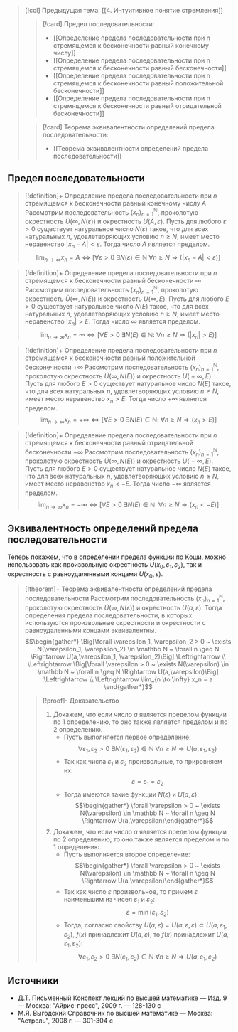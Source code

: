 > [!col] Предыдущая тема: [[4. Интуитивное понятие стремления]]
>> [!card] Предел последовательности:
>> * [[Определение предела последовательности при n стремящемся к бесконечности равный конечному числу]]
>> * [[Определение предела последовательности при n стремящемся к бесконечности равный бесконечности]]
>> * [[Определение предела последовательности при n стремящемся к бесконечности равный положительной бесконечности]]
>> * [[Определение предела последовательности при n стремящемся к бесконечности равный отрицательной бесконечности]]
>
>> [!card] Теорема эквивалентности определений предела последовательности:
>> * [[Теорема эквивалентности определений предела последовательности]]
>
## Предел последовательности
> [!definition]+ Определение предела последовательности при $n$ стремящемся к бесконечности равный конечному числу $A$
> Рассмотрим последовательность $(x_n)_{n=1}^{\mathbb N}$, проколотую окрестность $\dot U\big(\infty, N(\varepsilon)\big)$ и окрестность $U\big(A, \varepsilon\big)$. Пусть для любого $\varepsilon > 0$ существует натуральное число $N(\varepsilon)$ такое, что для всех натуральных $n$, удовлетворяющих условию $n \geq N$, имеет место неравенство $|x_n - A| < \varepsilon$. Тогда число $A$ является пределом. $$\lim_{n \to \infty} x_n = A \Leftrightarrow \Big[\forall \varepsilon > 0 ~ \exists N(\varepsilon) \in \mathbb N ~ \forall n \geq N \Rightarrow \big(|x_n - A| < \varepsilon\big)\Big]$$

> [!definition]+ Определение предела последовательности при $n$ стремящемся к бесконечности равный бесконечности $\infty$
> Рассмотрим последовательность $(x_n)_{n=1}^{\mathbb N}$, проколотую окрестность $\dot U\big(\infty, N(E)\big)$ и окрестность $U\big(\infty, E\big)$. Пусть для любого $E > 0$ существует натуральное число $N(E)$ такое, что для всех натуральных $n$, удовлетворяющих условию $n \geq N$, имеет место неравенство $|x_n| > E$. Тогда число $\infty$ является пределом. $$\lim_{n \to \infty} x_n = \infty \Leftrightarrow \Big[\forall E > 0 ~ \exists N (E) \in \mathbb N \colon ~ \forall n \geqslant N \Rightarrow \big(|x_n| > E\big)\Big]$$

> [!definition]+ Определение предела последовательности при $n$ стремящемся к бесконечности равный положительной бесконечности $+\infty$
> Рассмотрим последовательность $(x_n)_{n=1}^{\mathbb N}$, проколотую окрестность $\dot U\big(\infty, N(E)\big)$ и окрестность $U\big(+\infty, E\big)$. Пусть для любого $E > 0$ существует натуральное число $N(E)$ такое, что для всех натуральных $n$, удовлетворяющих условию $n \geq N$, имеет место неравенство $x_n > E$. Тогда число $+\infty$ является пределом. $$\lim_{n \to \infty} x_n = +\infty \Leftrightarrow \Big[\forall E > 0 ~ \exists N (E) \in \mathbb N \colon ~ \forall n \geqslant N \Rightarrow \big(x_n > E\big)\Big]$$

> [!definition]+ Определение предела последовательности при $n$ стремящемся к бесконечности равный отрицательной бесконечности $-\infty$
> Рассмотрим последовательность $(x_n)_{n=1}^{\mathbb N}$, проколотую окрестность $\dot U\big(\infty, N(E)\big)$ и окрестность $U\big(-\infty, E\big)$. Пусть для любого $E > 0$ существует натуральное число $N(E)$ такое, что для всех натуральных $n$, удовлетворяющих условию $n \geq N$, имеет место неравенство $x_n < -E$. Тогда число $-\infty$ является пределом. $$\lim_{n \to \infty} x_n = -\infty \Leftrightarrow \Big[\forall E > 0 ~ \exists N (E) \in \mathbb N \colon ~ \forall n \geqslant N \Rightarrow \big(x_n < -E\big)\Big]$$

## Эквивалентность определений предела последовательности
Теперь покажем, что в определении предела функции по Коши, можно использовать как произвольную окрестность $U(x_0,\varepsilon_1, \varepsilon_2)$, так и окрестность с равноудаленными концами $U(x_0,\varepsilon)$.

> [!theorem]+ Теорема эквивалентности определений предела последовательности
> Рассмотрим последовательность $(x_n)_{n=1}^{\mathbb N}$, проколотую окрестность $\dot U\big(\infty, N(\varepsilon)\big)$ и окрестность $U\big(a, \varepsilon\big)$. Тогда определения предела последовательности, в которых используются произвольные окрестности и окрестности с равноудаленными концами эквивалентны. $$\begin{gather*} \Big[\forall \varepsilon_1, \varepsilon_2  > 0 ~ \exists N(\varepsilon_1, \varepsilon_2) \in \mathbb N ~ \forall n \geq N \Rightarrow U(a,\varepsilon_1, \varepsilon_2)\Big] \Leftrightarrow \\ \Leftrightarrow \Big[\forall \varepsilon > 0 ~ \exists N(\varepsilon) \in \mathbb N ~ \forall n \geq N \Rightarrow U(a,\varepsilon)\Big] \Leftrightarrow \\ \Leftrightarrow \lim_{n \to \infty} x_n = a \end{gather*}$$
> > [!proof]- Доказательство
> > 1. Докажем, что если число $a$ является пределом функции по $1$ определению, то оно также является пределом и по $2$ определению.
> > 	* Пусть выполняется первое определение: $$\forall \varepsilon_1, \varepsilon_2  > 0 ~ \exists N(\varepsilon_1, \varepsilon_2) \in \mathbb N ~ \forall n \geq N \Rightarrow U(a,\varepsilon_1, \varepsilon_2)$$
> > 	* Так как числа $\varepsilon_1$ и $\varepsilon_2$ произвольные, то прировняем их: $$\varepsilon = \varepsilon_1 = \varepsilon_2$$
> > 	* Тогда имеются такие функции $N(\varepsilon)$ и $U(a,\varepsilon)$: $$\begin{gather*} \forall \varepsilon > 0 ~ \exists N(\varepsilon) \in \mathbb N ~ \forall n \geq N \Rightarrow U(a,\varepsilon)\end{gather*}$$
> > 2. Докажем, что если число $a$ является пределом функции по $2$ определению, то оно также является пределом и по $1$ определению.
> > 	* Пусть выполняется второе определение: $$\begin{gather*} \forall \varepsilon > 0 ~ \exists N(\varepsilon) \in \mathbb N ~ \forall n \geq N \Rightarrow U(a,\varepsilon)\end{gather*}$$
> > 	* Так как число $\varepsilon$ произвольное, то примем $\varepsilon$ наименьшим из чисел $\varepsilon_1$ и $\varepsilon_2$: $$\varepsilon = \min\big(\varepsilon_1, \varepsilon_2\big)$$
> > 	* Тогда, согласно свойству $U(a,\varepsilon) = U(a,\varepsilon,\varepsilon) \subset U(a, \varepsilon_1, \varepsilon_2)$, $f(x)$ принадлежит $U(a,\varepsilon)$, то $f(x)$ принадлежит $U(a, \varepsilon_1, \varepsilon_2)$:$$\forall \varepsilon_1, \varepsilon_2  > 0 ~ \exists N(\varepsilon_1, \varepsilon_2) \in \mathbb N ~ \forall n \geq N \Rightarrow U(a,\varepsilon_1, \varepsilon_2)$$

## Источники
* Д.Т. Письменный Конспект лекций по высшей математике _—_ Изд. 9 — Москва: "Айрис-пресс", 2009 г. — 128-130 с
* М.Я. Выгодский Справочник по высшей математике — Москва: "Астрель", 2008 г. — 301-304 с